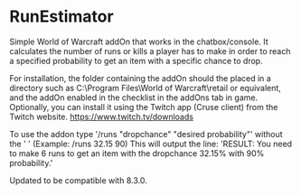 # RunEstimator

Simple World of Warcraft addOn that works in the chatbox/console. 
It calculates the number of runs or kills a player has to make in order to 
reach a specified probability to get an item with a specific chance to drop.

For installation, the folder containing the addOn should the placed in a directory such as 
C:\Program Files\World of Warcraft\retail
or equivalent, and the addOn enabled in the checklist in the addOns tab in game.
Optionally, you can install it using the Twitch app (Cruse client) from the Twitch website.
https://www.twitch.tv/downloads

To use the addon type '/runs "dropchance" "desired probability"' without the ' ' (Example: /runs 32.15 90) 
This will output the line: 'RESULT: You need to make 6 runs to get an item with the dropchance 32.15% with 90% probability.'
		
Updated to be compatible with 8.3.0.
